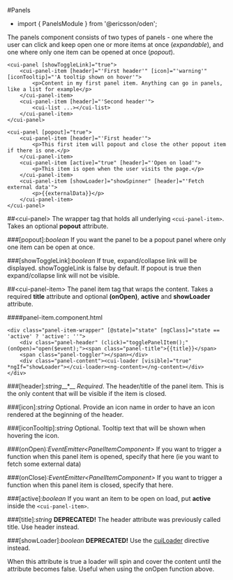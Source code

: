 [//]: # (title: Panels)
[//]: # (category: Panels)
[//]: # (icon: fa-arrow-down)

#Panels
* import { PanelsModule } from '@ericsson/oden';

The panels component consists of two types of panels - one where the user can click and keep open one or more items at once (*expandable*), and one where only one item can be opened at once (*popout*).
```
<cui-panel [showToggleLink]="true">
    <cui-panel-item [header]="'First header'" [icon]="'warning'" [iconTooltip]="'A tooltip shown on hover'">
        <p>Content in my first panel item. Anything can go in panels, like a list for example</p>
    </cui-panel-item>
    <cui-panel-item [header]="'Second header'">
        <cui-list ...></cui-list>
    </cui-panel-item>
</cui-panel>

<cui-panel [popout]="true">
    <cui-panel-item [header]="'First header'">
        <p>This first item will popout and close the other popout item if there is one.</p>
    </cui-panel-item>
    <cui-panel-item [active]="true" [header]="'Open on load'">
        <p>This item is open when the user visits the page.</p>
    </cui-panel-item>
    <cui-panel-item [showLoader]="showSpinner" [header]="'Fetch external data'">
        <p>{{externalData}}</p>
    </cui-panel-item>
</cui-panel>

```

##&lt;cui-panel&gt;
The wrapper tag that holds all underlying ``<cui-panel-item>``. Takes an optional **popout** attribute.

###[popout]_:boolean_
If you want the panel to be a popout panel where only one item can be open at once.

###[showToggleLink]_:boolean_
If true, expand/collapse link will be displayed. showToggleLink is false by default. If popout is true then expand/collapse link will not be visible.

##&lt;cui-panel-item&gt;
The panel item tag that wraps the content. Takes a required **title** attribute and optional **(onOpen)**, **active** and **showLoader** attribute.

####panel-item.component.html
```
<div class="panel-item-wrapper" [@state]="state" [ngClass]="state == 'active' ? 'active': ''">
    <div class="panel-header" (click)="togglePanelItem();" (onOpen)="open($event);"><span class="panel-title">{{title}}</span>
    <span class="panel-toggler"></span></div>
    <div class="panel-content"><cui-loader [visible]="true" *ngIf="showLoader"></cui-loader><ng-content></ng-content></div>
</div>
```

###[header]_:string___*__
_Required_. The header/title of the panel item. This is the only content that will be visible if the item is closed.

###[icon]_:string_
Optional. Provide an icon name in order to have an icon rendered at the beginning of the header.

###[iconTooltip]_:string_
Optional. Tooltip text that will be shown when hovering the icon.

###(onOpen)_:EventEmitter&lt;PanelItemComponent&gt;_
If you want to trigger a function when this panel item is opened, specify that here (ie you want to fetch some
external data)

###(onClose)_:EventEmitter&lt;PanelItemComponent&gt;_
If you want to trigger a function when this panel item is closed, specify that here.

###[active]_:boolean_
If you want an item to be open on load, put **active** inside the ``<cui-panel-item>``.

###[title]_:string_
**DEPRECATED!** The header attribute was previously called title. Use header instead.

###[showLoader]_:boolean_
**DEPRECATED!** Use the [cuiLoader](#/readme/loader.md) directive instead.

When this attribute is true a loader will spin and cover the content until the attribute becomes false. Useful
when using the onOpen function above.
